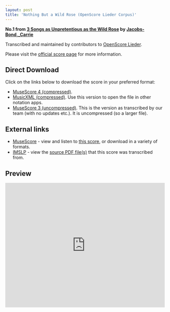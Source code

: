```yaml
---
layout: post
title: 'Nothing But a Wild Rose (OpenScore Lieder Corpus)'
---
```


__No.1 from [3 Songs as Unpretentious as the Wild Rose](https://fourscoreandmore.org/openscore/lieder/Jacobs-Bond%2C_Carrie/3_Songs_as_Unpretentious_as_the_Wild_Rose/) by [Jacobs-Bond,_Carrie](https://fourscoreandmore.org/openscore/lieder/Jacobs-Bond%2C_Carrie)__

Transcribed and maintained by contributors to [OpenScore Lieder].

Please visit the [official score page] for more information.

[official score page]: https://musescore.com/openscore-lieder-corpus/scores/6586980
[OpenScore Lieder]: https://musescore.com/openscore-lieder-corpus

## Direct Download

Click on the links below to download the score in your preferred format:
- [MuseScore 4 (compressed)](https://fourscoreandmore.org/openscore/lieder/Jacobs-Bond%2C_Carrie/3_Songs_as_Unpretentious_as_the_Wild_Rose/1_Nothing_But_a_Wild_Rose.mscz).
- [MusicXML (compressed)](https://fourscoreandmore.org/openscore/lieder/Jacobs-Bond%2C_Carrie/3_Songs_as_Unpretentious_as_the_Wild_Rose/1_Nothing_But_a_Wild_Rose.mxl). Use this version to open the file in other notation apps.
- [MuseScore 3 (uncompressed)](https://raw.githubusercontent.com/OpenScore/Lieder/refs/heads/main/scores/Jacobs-Bond%2C_Carrie/3_Songs_as_Unpretentious_as_the_Wild_Rose/1_Nothing_But_a_Wild_Rose/lc6586980.mscx). This is the version as transcribed by our team (with no updates etc.). It is uncompressed (so a larger file).

## External links

- [MuseScore] - view and listen to [this score][MuseScore], or download in a variety of formats.
- [IMSLP] - view the [source PDF file(s)][IMSLP] that this score was transcribed from.

[MuseScore]: https://musescore.com/score/6586980
[IMSLP]: https://imslp.org/wiki/Special:ReverseLookup/196066

## Preview

<iframe width="100%" height="394" src="https://musescore.com/openscore-lieder-corpus/scores/6586980/embed" frameborder="0" allowfullscreen allow="autoplay; fullscreen"></iframe>
